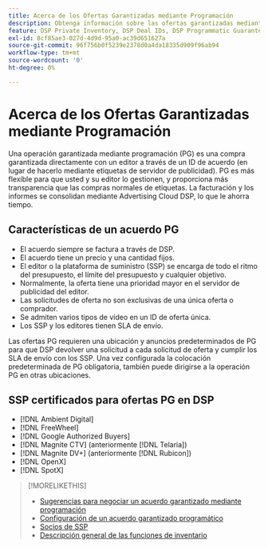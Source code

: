 ```yaml
---
title: Acerca de los Ofertas Garantizadas mediante Programación
description: Obtenga información sobre las ofertas garantizadas mediante programación (PG) y qué SP están certificadas para proporcionarlas.
feature: DSP Private Inventory, DSP Deal IDs, DSP Programmatic Guaranteed Deals
exl-id: 8cf85ae3-027d-4d9d-95a0-ac39d651627a
source-git-commit: 96f756b0f5239e2378d0a4da18335d909f96ab94
workflow-type: tm+mt
source-wordcount: '0'
ht-degree: 0%

---
```


# Acerca de los Ofertas Garantizadas mediante Programación

Una operación garantizada mediante programación (PG) es una compra garantizada directamente con un editor a través de un ID de acuerdo (en lugar de hacerlo mediante etiquetas de servidor de publicidad). PG es más flexible para que usted y su editor lo gestionen, y proporciona más transparencia que las compras normales de etiquetas. La facturación y los informes se consolidan mediante Advertising Cloud DSP, lo que le ahorra tiempo.

## Características de un acuerdo PG

* El acuerdo siempre se factura a través de DSP.
* El acuerdo tiene un precio y una cantidad fijos.
* El editor o la plataforma de suministro (SSP) se encarga de todo el ritmo del presupuesto, el límite del presupuesto y cualquier objetivo.
* Normalmente, la oferta tiene una prioridad mayor en el servidor de publicidad del editor.
* Las solicitudes de oferta no son exclusivas de una única oferta o comprador.
* Se admiten varios tipos de vídeo en un ID de oferta única.
* Los SSP y los editores tienen SLA de envío.

Las ofertas PG requieren una ubicación y anuncios predeterminados de PG para que DSP devolver una solicitud a cada solicitud de oferta y cumplir los SLA de envío con los SSP. Una vez configurada la colocación predeterminada de PG obligatoria, también puede dirigirse a la operación PG en otras ubicaciones.

## SSP certificados para ofertas PG en DSP

* [!DNL Ambient Digital]
* [!DNL FreeWheel]
* [!DNL Google Authorized Buyers]
* [!DNL Magnite CTV] (anteriormente [!DNL Telaria])
* [!DNL Magnite DV+] (anteriormente [!DNL Rubicon])
* [!DNL OpenX]
* [!DNL SpotX]

>[!MORELIKETHIS]
>
>* [Sugerencias para negociar un acuerdo garantizado mediante programación](/help/dsp/inventory/programmatic-guaranteed-tips.md)
>* [Configuración de un acuerdo garantizado programático](programmatic-guaranteed-set-up.md)
>* [Socios de SSP](ssp-partners.md)
>* [Descripción general de las funciones de inventario](inventory-overview.md)

